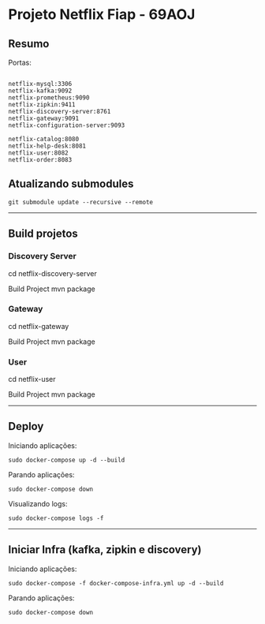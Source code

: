 # Projeto Netflix Fiap - 69AOJ

## Resumo

Portas:

```

netflix-mysql:3306
netflix-kafka:9092
netflix-prometheus:9090 
netflix-zipkin:9411
netflix-discovery-server:8761
netflix-gateway:9091
netflix-configuration-server:9093

netflix-catalog:8080
netflix-help-desk:8081
netflix-user:8082
netflix-order:8083

```

## Atualizando submodules

```
git submodule update --recursive --remote
```

---

## Build projetos

### Discovery Server

cd netflix-discovery-server

Build Project
mvn package

### Gateway

cd netflix-gateway

Build Project
mvn package

### User

cd netflix-user

Build Project
mvn package

---

## Deploy

Iniciando aplicações:

```
sudo docker-compose up -d --build
```

Parando aplicações:

```
sudo docker-compose down
```

Visualizando logs:

```
sudo docker-compose logs -f
```

---

## Iniciar Infra (kafka, zipkin e discovery)

Iniciando aplicações:

```
sudo docker-compose -f docker-compose-infra.yml up -d --build
```

Parando aplicações:

```
sudo docker-compose down
```